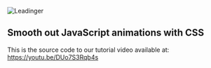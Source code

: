 ![Leadinger](http://leadinger.com/themes/leadinger-creative/assets/images/leadinger_logo.svg)

## Smooth out JavaScript animations with CSS

This is the source code to our tutorial video available at: https://youtu.be/DUo7S3Rqb4s

